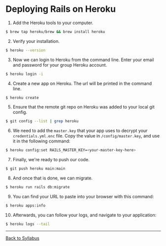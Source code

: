 # Deploying Rails on Heroku

1. Add the Heroku tools to your computer.
```bash
$ brew tap heroku/brew && brew install heroku
```

2. Verify your installation.
```bash
$ heroku --version
```

3. Now we can login to Heroku from the command line. Enter your email and password for your group Heroku account.
```bash
$ heroku login -i
```

4. Create a new app on Heroku. The url will be printed in the command line.
```bash
$ heroku create
```

5. Ensure that the remote git repo on Heroku was added to your local git config.
```bash
$ git config --list | grep heroku
```

6. We need to add the `master.key` that your app uses to decrypt your `credentials.yml.enc` file.  Copy the value in `/config/master.key`, and use it in the following command:
```bash
$ heroku config:set RAILS_MASTER_KEY=<your-master-key-here>
```

7. Finally, we're ready to push our code.
```bash
$ git push heroku main:main
```

8. And once that is done, we can migrate.
```bash
$ heroku run rails db:migrate
```

9. You can find your URL to paste into your browser with this command:
```bash
$ heroku apps:info
```

10. Afterwards, you can follow your logs, and navigate to your application:
```bash
$ heroku logs --tail
```
---
[Back to Syllabus](../README.md#unit-ten-capstone-project-mvp)
